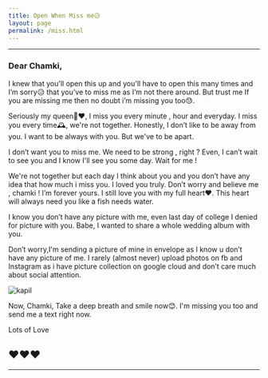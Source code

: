 ```yaml
---
title: Open When Miss me😥
layout: page
permalink: /miss.html
---
```


---

### Dear Chamki,

I knew that you'll open this up and you'll have to open this many times
and I’m sorry😥 that you’ve to miss me as I’m not there around. But trust me If you are missing me then no doubt i’m missing you too😓.

Seriously my queen👰❤, I miss you every minute , hour and everyday. I miss you every time🕰, we're not together. Honestly, I don’t like to be away from you. I want to be always with you. But we've to be apart.

I don’t want you to miss me. We need to be strong , right ? Even, I can’t wait to see you and I know I'll see you some day. Wait for me !

We're not together but each day I think about you and you don’t have 
any idea that how much i miss you. I loved you truly. Don’t worry and 
believe me , chamki ! I’m forever yours. I still love you with my full heart❤. This heart will always need you like a fish needs water.

I know you don’t have any picture with me, even last day of college I denied for picture with you. Babe, I wanted to share a whole wedding album with you.

Don’t worry,I'm sending a picture of mine in envelope as I know u don’t have any picture of me. I rarely (almost never)upload photos on fb and Instagram as i have picture collection on google cloud and don’t care much about social attention.

![kapil][photo]

Now, Chamki, Take a deep breath and smile now😊. I'm missing you too and
send me a text right now.

Lots of Love 

❤❤❤
---

---


[photo]: https://scontent.fdel3-1.fna.fbcdn.net/v/t1.0-9/fr/cp0/e15/q65/39130024_146787332900481_2960427524414242816_n.jpg?_nc_cat=0&efg=eyJpIjoidCJ9&oh=eb1815c162a5af068f77c35718879bf3&oe=5C006F67 "Kapil"
